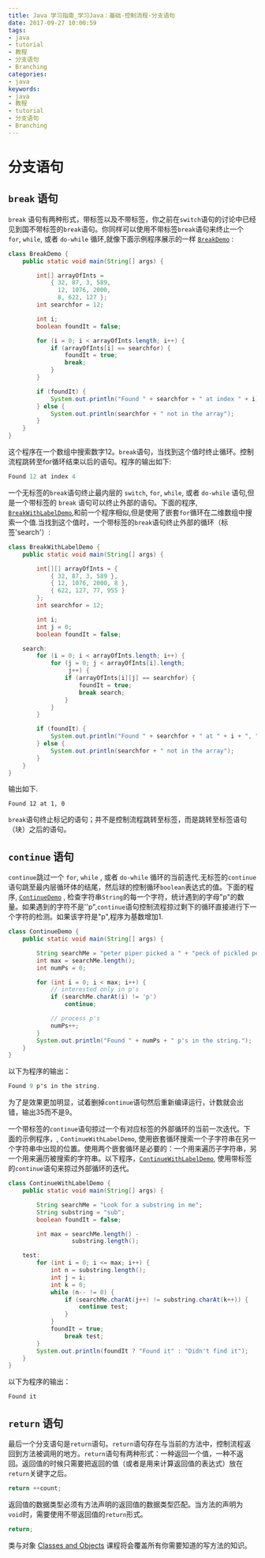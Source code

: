 ```yaml
---
title: Java 学习指南_学习Java：基础-控制流程-分支语句
date: 2017-09-27 10:00:59
tags: 
- java
- tutorial
- 教程
- 分支语句
- Branching
categories:
- java
keywords:
- java
- 教程
- tutorial
- 分支语句
- Branching
---
```


# 分支语句

##  `break` 语句



`break` 语句有两种形式，带标签以及不带标签，你之前在`switch`语句的讨论中已经见到国不带标签的`break`语句。你同样可以使用不带标签`break`语句来终止一个 `for`, `while`, 或者 `do-while` 循环,就像下面示例程序展示的一样 [`BreakDemo`](http://docs.oracle.com/javase/tutorial/java/nutsandbolts/examples/BreakDemo.java) :

```java
class BreakDemo {
    public static void main(String[] args) {

        int[] arrayOfInts = 
            { 32, 87, 3, 589,
              12, 1076, 2000,
              8, 622, 127 };
        int searchfor = 12;

        int i;
        boolean foundIt = false;

        for (i = 0; i < arrayOfInts.length; i++) {
            if (arrayOfInts[i] == searchfor) {
                foundIt = true;
                break;
            }
        }

        if (foundIt) {
            System.out.println("Found " + searchfor + " at index " + i);
        } else {
            System.out.println(searchfor + " not in the array");
        }
    }
}
```

这个程序在一个数组中搜索数字12。`break`语句，当找到这个值时终止循环。控制流程跳转至for循环结束以后的语句。程序的输出如下:

```java
Found 12 at index 4
```

一个无标签的`break`语句终止最内层的 `switch`, `for`, `while`, 或者 `do-while` 语句,但是一个带标签的 `break` 语句可以终止外部的语句。下面的程序, [`BreakWithLabelDemo`](http://docs.oracle.com/javase/tutorial/java/nutsandbolts/examples/BreakWithLabelDemo.java),和前一个程序相似,但是使用了嵌套`for`循环在二维数组中搜索一个值.当找到这个值时，一个带标签的`break`语句终止外部的循环（标签'search'）:

```java
class BreakWithLabelDemo {
    public static void main(String[] args) {

        int[][] arrayOfInts = { 
            { 32, 87, 3, 589 },
            { 12, 1076, 2000, 8 },
            { 622, 127, 77, 955 }
        };
        int searchfor = 12;

        int i;
        int j = 0;
        boolean foundIt = false;

    search:
        for (i = 0; i < arrayOfInts.length; i++) {
            for (j = 0; j < arrayOfInts[i].length;
                 j++) {
                if (arrayOfInts[i][j] == searchfor) {
                    foundIt = true;
                    break search;
                }
            }
        }

        if (foundIt) {
            System.out.println("Found " + searchfor + " at " + i + ", " + j);
        } else {
            System.out.println(searchfor + " not in the array");
        }
    }
}
```

输出如下.

```
Found 12 at 1, 0
```

`break`语句终止标记的语句；并不是控制流程跳转至标签，而是跳转至标签语句（块）之后的语句。

## `continue` 语句

 `continue`跳过一个 `for`, `while` , 或者 `do-while` 循环的当前迭代.无标签的`continue`语句跳至最内层循环体的结尾，然后球的控制循环`boolean`表达式的值。下面的程序, [`ContinueDemo`](http://docs.oracle.com/javase/tutorial/java/nutsandbolts/examples/ContinueDemo.java) , 检查字符串`String`的每一个字符，统计遇到的字母"p"的数量。如果遇到的字符不是''p",`continue`语句控制流程掠过剩下的循环直接进行下一个字符的检测。如果该字符是"p",程序为基数增加1.

```java
class ContinueDemo {
    public static void main(String[] args) {

        String searchMe = "peter piper picked a " + "peck of pickled peppers";
        int max = searchMe.length();
        int numPs = 0;

        for (int i = 0; i < max; i++) {
            // interested only in p's
            if (searchMe.charAt(i) != 'p')
                continue;

            // process p's
            numPs++;
        }
        System.out.println("Found " + numPs + " p's in the string.");
    }
}
```

以下为程序的输出：

```java
Found 9 p's in the string.
```

为了是效果更加明显，试着删掉`continue`语句然后重新编译运行，计数就会出错，输出35而不是9。

一个带标签的`continue`语句掠过一个有对应标签的外部循环的当前一次迭代。下面的示例程序，, `ContinueWithLabelDemo`, 使用嵌套循环搜索一个子字符串在另一个字符串中出现的位置。使用两个嵌套循环是必要的：一个用来遍历子字符串，另一个用来遍历被搜索的字符串。以下程序，[`ContinueWithLabelDemo`](http://docs.oracle.com/javase/tutorial/java/nutsandbolts/examples/ContinueWithLabelDemo.java), 使用带标签的`continue`语句来掠过外部循环的迭代。

```java
class ContinueWithLabelDemo {
    public static void main(String[] args) {

        String searchMe = "Look for a substring in me";
        String substring = "sub";
        boolean foundIt = false;

        int max = searchMe.length() - 
                  substring.length();

    test:
        for (int i = 0; i <= max; i++) {
            int n = substring.length();
            int j = i;
            int k = 0;
            while (n-- != 0) {
                if (searchMe.charAt(j++) != substring.charAt(k++)) {
                    continue test;
                }
            }
            foundIt = true;
                break test;
        }
        System.out.println(foundIt ? "Found it" : "Didn't find it");
    }
}
```

以下为程序的输出：

```java
Found it
```

##  `return` 语句

最后一个分支语句是`return`语句。`return`语句存在与当前的方法中，控制流程返回到方法被调用的地方。`return`语句有两种形式：一种返回一个值，一种不返回。返回值的时候只需要把返回的值（或者是用来计算返回值的表达式）放在`return`关键字之后。

```java
return ++count;
```

返回值的数据类型必须有方法声明的返回值的数据类型匹配。当方法的声明为`void`时，需要使用不带返回值的`return`形式。

```java
return;
```

类与对象 [Classes and Objects](http://docs.oracle.com/javase/tutorial/java/javaOO/methods.html) 课程将会覆盖所有你需要知道的写方法的知识。